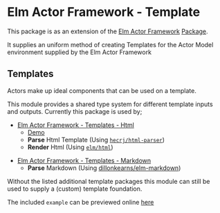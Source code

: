 # Elm Actor Framework - Template

This package is as an extension of the [Elm Actor Framework](https://github.com/tricycle/elm-actor-framework) [Package](https://package.elm-lang.org/packages/tricycle/elm-actor-framework/latest).

It supplies an uniform method of creating Templates for the Actor Model
environment supplied by the Elm Actor Framework

## Templates

Actors make up ideal components that can be used on a template.

This module provides a shared type system for different template inputs and
outputs. Currently this package is used by;

- [Elm Actor Framework - Templates - Html](https://github.com/tricycle/elm-actor-framework-template-html)
  - [Demo](https://tricycle.github.io/elm-actor-framework-html)
  - **Parse** Html Template (Using [`hecrj/html-parser`](https://github.com/hecrj/html-parser))
  - **Render** Html (Using [`elm/html`](https://github.com/elm/html))

* [Elm Actor Framework - Templates - Markdown](https://github.com/tricycle/elm-actor-framework-template-markdown)
  - **Parse** Markdown (Using [dillonkearns/elm-markdown](https://github.com/dillonkearns/elm-markdown))

Without the listed additional template packages this module can still be used to
supply a (custom) template foundation.

The included `example` can be previewed online [here](https://tricycle.github.io/elm-actor-framework)
